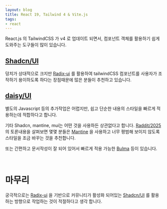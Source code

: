 ```yaml
---
layout: blog
title: React 19, Tailwind 4 & Vite.js
tags:
- react
---
```


React.js 의 TailwindCSS 가 v4 로 업데이트 되면서, 컴포넌트 객체를 활용하기 쉽게 도와주는 도구들이 많이 있습니다.

## [Shadcn/UI](https://github.com/shadcn-ui/ui)
덩치가 상대적으로 크지만 [Radix-ui](https://github.com/radix-ui/primitives) 를 활용하여 tailwindCSS 컴포넌트를 사용자가 조작하기 용이하도록 하다는 장점때문에 많은 분들이 추천하고 있습니다.

## [daisy/UI](https://github.com/saadeghi/daisyui)
별도의 Javascript 등의 추가작업은 어렵지만, 쉽고 단순한 내용의 스타일을 빠르게 적용하는데 적합하다고 합니다.

기타 Shadcn, mantine, mui는 어떤 것을 사용하든 상관없다고 합니다. [Raddit/2025](https://www.reddit.com/r/reactjs/comments/1gpaj3b/daisy_ui_vs_shadcn_ui_which_one_to_choose_in_2025/)의 토론내용을 살펴보면 몇몇 분들은 [Mantine](https://github.com/mantinedev/mantine) 을 사용하고 너무 평범해 보이지 않도록 스타일을 조금 바꾸는 것을 추천합니다.

또는 간편하고 문서작성이 잘 되어 있어서 빠르게 적용 가능한 [Bulma](https://github.com/jgthms/bulma) 등이 있습니다.

<br/>

# 마무리
궁극적으로는 [Radix-ui](https://github.com/radix-ui/primitives) 을 기반으로 커뮤니티가 활성화 되어있는 [Shadcn/UI](https://github.com/shadcn-ui/ui) 를 활용하는 방향으로 작업하는 것이 적절하다고 생각 합니다.
